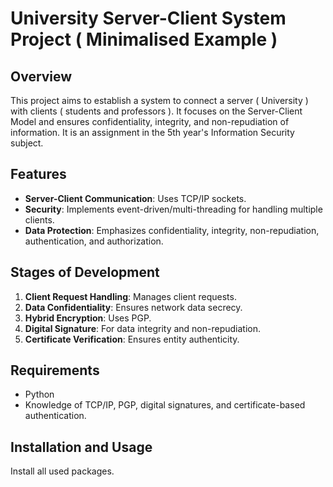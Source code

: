 # University Server-Client System Project ( Minimalised Example )

## Overview
This project aims to establish a system to connect a server ( University ) with clients ( students and professors ). It focuses on the Server-Client Model and ensures confidentiality, integrity, and non-repudiation of information.
It is an assignment in the 5th year's Information Security subject.

## Features
- **Server-Client Communication**: Uses TCP/IP sockets.
- **Security**: Implements event-driven/multi-threading for handling multiple clients.
- **Data Protection**: Emphasizes confidentiality, integrity, non-repudiation, authentication, and authorization.

## Stages of Development
1. **Client Request Handling**: Manages client requests.
2. **Data Confidentiality**: Ensures network data secrecy.
3. **Hybrid Encryption**: Uses PGP.
4. **Digital Signature**: For data integrity and non-repudiation.
5. **Certificate Verification**: Ensures entity authenticity.

## Requirements
- Python
- Knowledge of TCP/IP, PGP, digital signatures, and certificate-based authentication.

## Installation and Usage
Install all used packages.
